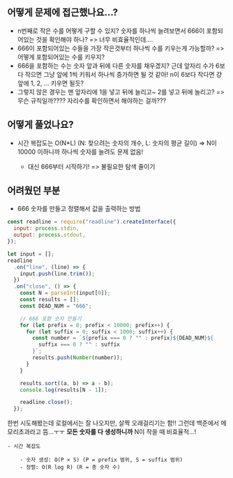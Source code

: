 ## 어떻게 문제에 접근했나요...?

- n번째로 작은 수를 어떻게 구할 수 있지? 숫자를 하나씩 늘려보면서 666이 포함되어있는 것을 확인해야 하나? => 너무 비효율적인데....
- 666이 포함되어있는 수들을 가장 작은것부터 하나씩 수를 키우는게 가능할까? => 어떻게 포함되어있는 수를 키우지?
- 666을 포함하는 수는 숫자 앞과 뒤에 다른 숫자를 채우겠지? 근데 앞자리 수가 6보다 작으면 그냥 앞에 1씩 키워서 하나씩 증가하면 될 것 같아! n이 6보다 작다면 걍 앞에 1, 2, ... 키우면 될듯?
- 그렇지 않은 경우는 맨 앞자리에 1을 넣고 뒤에 늘리고~ 2를 넣고 뒤에 늘리고? => 무슨 규칙일까???? 자리수를 확인하면서 해야하는 걸까???

## 어떻게 풀었나요?

- 시간 복잡도는 O(N\*L) (N: 찾으려는 숫자의 개수, L: 숫자의 평균 길이) => N이 10000 이하니까 하나씩 숫자를 늘려도 문제 없음!

  - 대신 666부터 시작하기! => 불필요한 탐색 줄이기

## 어려웠던 부분

- 666 숫자를 만들고 정렬해서 값을 출력하는 방법

```js
const readline = require("readline").createInterface({
  input: process.stdin,
  output: process.stdout,
});

let input = [];
readline
  .on("line", (line) => {
    input.push(line.trim());
  })
  .on("close", () => {
    const N = parseInt(input[0]);
    const results = [];
    const DEAD_NUM = "666";

    // 666 포함 숫자 만들기
    for (let prefix = 0; prefix < 10000; prefix++) {
      for (let suffix = 0; suffix < 1000; suffix++) {
        const number = `${prefix === 0 ? "" : prefix}${DEAD_NUM}${
          suffix === 0 ? "" : suffix
        }`;
        results.push(Number(number));
      }
    }

    results.sort((a, b) => a - b);
    console.log(results[N - 1]);

    readline.close();
  });
```

한번 시도해봤는데 로컬에서는 잘 나오지만, 살짝 오래걸리기는 함!!
그런데 백준에서 메모리초과라고 뜸...ㅜㅜ
**모든 숫자를 다 생성하니까** N이 작을 때 비효율적...!

    - 시간 복잡도

        - 숫자 생성: O(P × S) (P = prefix 범위, S = suffix 범위)
        - 정렬: O(R log R) (R = 총 숫자 수)
